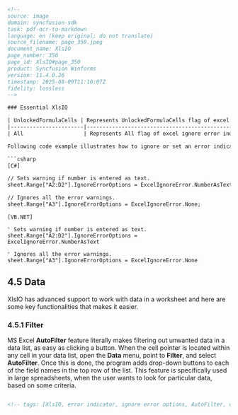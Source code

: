 ```html
<!--
source: image
domain: syncfusion-sdk
task: pdf-ocr-to-markdown
language: en (keep original; do not translate)
source_filename: page_350.jpeg
document_name: XlsIO
page_number: 350
page_id: XlsIO#page_350
product: Syncfusion Winforms
version: 11.4.0.26
timestamp: 2025-08-09T11:10:07Z
fidelity: lossless
-->

### Essential XlsIO

| UnlockedFormulaCells | Represents UnlockedFormulaCells flag of excel ignore error indicator. |
|-----------------------|-------------------------------------------------------------------------|
| All                   | Represents All flag of excel ignore error indicator.                |

Following code example illustrates how to ignore or set an error indicator.

```csharp
[C#]

// Sets warning if number is entered as text.
sheet.Range["A2:D2"].IgnoreErrorOptions = ExcelIgnoreError.NumberAsText;

// Ignores all the error warnings.
sheet.Range["A3"].IgnoreErrorOptions = ExcelIgnoreError.None;
```

```vbnet
[VB.NET]

' Sets warning if number is entered as text.
sheet.Range["A2:D2"].IgnoreErrorOptions = ExcelIgnoreError.NumberAsText

' Ignores all the error warnings.
sheet.Range["A3"].IgnoreErrorOptions = ExcelIgnoreError.None
```

## 4.5 Data

XlsIO has advanced support to work with data in a worksheet and here are some key functionalities that makes it easier.

### 4.5.1 Filter

MS Excel **AutoFilter** feature literally makes filtering out unwanted data in a data list, as easy as clicking a button. When the cell pointer is located within any cell in your data list, open the **Data** menu, point to **Filter**, and select **AutoFilter**. Once this is done, the program adds drop-down buttons to each of the field names in the top row of the list. This feature is specifically used in large spreadsheets, when the user wants to look for particular data, based on some criteria.
```html

<!-- tags: [XlsIO, error indicator, ignore error options, AutoFilter, data filtering, filtering, user interface, advanced support, Syncfusion Winforms, 11.4.0.26] keywords: [UnlockedFormulaCells, All, ExcelIgnoreError, AutoFilter, drop-down buttons, field names, top row, large spreadsheets, particular data, criteria, user interface] -->
```